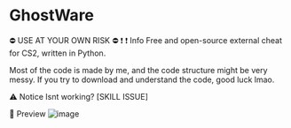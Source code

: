 # GhostWare
⛔ USE AT YOUR OWN RISK ⛔ ❗ 
❗ Info
Free and open-source external cheat for CS2, written in Python.

Most of the code is made by me, and the code structure might be very messy. If you try to download and understand the code, good luck lmao.

⚠️ Notice
Isnt working? [SKILL ISSUE]

📸 Preview
![image](https://github.com/Scr1pterLua/GhostWare/assets/169102107/0b4577ab-05a6-46f6-965b-a8b3cd8c2f42)
